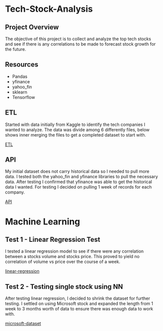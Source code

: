 # Tech-Stock-Analysis

## Project Overview
The objective of this project is to collect and analyze the top tech stocks and see if there is any correlations to be made to forecast stock growth for the future. 

## Resources
- Pandas
- yfinance
- yahoo_fin
- sklearn
- Tensorflow

## ETL
Started with data initially from Kaggle to identify the tech companies I wanted to analyze. The data was divide among 6 differently files, below shows inner merging the files to get a completed dataset to start with.

[ETL](/screenshots/inner-join.png)

## API 
My initial dataset does not carry historical data so I needed to pull more data. I tested both the yahoo_fin and yfinance libraries to pull the necessary data. After testing I confirmed that yfinance was able to get the historical data I wanted. For testing I decided on pulling 1 week of records for each company.

[API](/screenshots/api-test-data.png)

# Machine Learning

## Test 1 - Linear Regression Test
I tested a linear regression model to see if there were any correlation between a stocks volume and stocks price. This proved to yield no correlation of volume vs price over the course of a week. 

[linear-regression](/screenshots/linear-regression.png)

## Test 2 - Testing single stock using NN
After testing linear regression, I decided to shrink the dataset for further testing. I settled on using Microsoft stock and expanded the length from 1 week to 3 months worth of data to ensure there was enough data to work with.

[microsoft-dataset](/screenshots/microsoft-dataset.png)